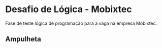 # Desafio de Lógica - Mobixtec

Fase de teste lógica de programação para a vaga na empresa Mobixtec.

## Ampulheta


